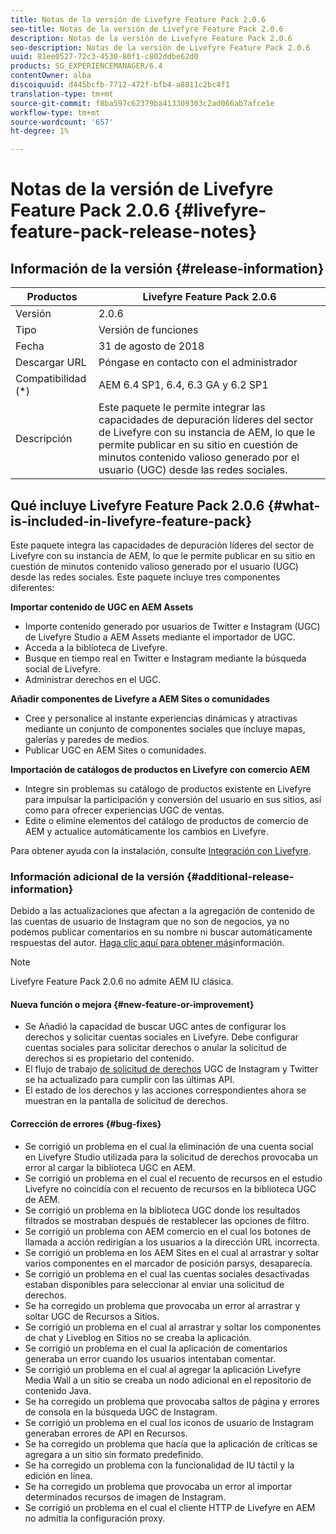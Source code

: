 ```yaml
---
title: Notas de la versión de Livefyre Feature Pack 2.0.6
seo-title: Notas de la versión de Livefyre Feature Pack 2.0.6
description: Notas de la versión de Livefyre Feature Pack 2.0.6
seo-description: Notas de la versión de Livefyre Feature Pack 2.0.6
uuid: 81ee0527-72c3-4530-80f1-c802ddbe62d0
products: SG_EXPERIENCEMANAGER/6.4
contentOwner: alba
discoiquuid: d445bcfb-7712-472f-bfb4-a8811c2bc4f1
translation-type: tm+mt
source-git-commit: f8ba597c62379ba413309303c2ad066ab7afce1e
workflow-type: tm+mt
source-wordcount: '657'
ht-degree: 1%

---
```



# Notas de la versión de Livefyre Feature Pack 2.0.6 {#livefyre-feature-pack-release-notes}

## Información de la versión {#release-information}

| Productos | Livefyre Feature Pack 2.0.6 |
|--- |--- |
| Versión | 2.0.6 |
| Tipo | Versión de funciones |
| Fecha | 31 de agosto de 2018 |
| Descargar URL | Póngase en contacto con el administrador |
| Compatibilidad (*) | AEM 6.4 SP1, 6.4, 6.3 GA y 6.2 SP1 |
| Descripción | Este paquete le permite integrar las capacidades de depuración líderes del sector de Livefyre con su instancia de AEM, lo que le permite publicar en su sitio en cuestión de minutos contenido valioso generado por el usuario (UGC) desde las redes sociales. |

## Qué incluye Livefyre Feature Pack 2.0.6 {#what-is-included-in-livefyre-feature-pack}

Este paquete integra las capacidades de depuración líderes del sector de Livefyre con su instancia de AEM, lo que le permite publicar en su sitio en cuestión de minutos contenido valioso generado por el usuario (UGC) desde las redes sociales. Este paquete incluye tres componentes diferentes:

**Importar contenido de UGC en AEM Assets**

* Importe contenido generado por usuarios de Twitter e Instagram (UGC) de Livefyre Studio a AEM Assets mediante el importador de UGC.
* Acceda a la biblioteca de Livefyre.
* Busque en tiempo real en Twitter e Instagram mediante la búsqueda social de Livefyre.
* Administrar derechos en el UGC.

**Añadir componentes de Livefyre a AEM Sites o comunidades**

* Cree y personalice al instante experiencias dinámicas y atractivas mediante un conjunto de componentes sociales que incluye mapas, galerías y paredes de medios.
* Publicar UGC en AEM Sites o comunidades.

**Importación de catálogos de productos en Livefyre con comercio AEM**

* Integre sin problemas su catálogo de productos existente en Livefyre para impulsar la participación y conversión del usuario en sus sitios, así como para ofrecer experiencias UGC de ventas.
* Edite o elimine elementos del catálogo de productos de comercio de AEM y actualice automáticamente los cambios en Livefyre.

Para obtener ayuda con la instalación, consulte [Integración con Livefyre](https://docs.adobe.com/content/help/en/experience-manager-64/administering/integration/livefyre.html).

### Información adicional de la versión {#additional-release-information}

Debido a las actualizaciones que afectan a la agregación de contenido de las cuentas de usuario de Instagram que no son de negocios, ya no podemos publicar comentarios en su nombre ni buscar automáticamente respuestas del autor. [Haga clic aquí para obtener más](https://developers.facebook.com/blog/post/2018/04/04/facebook-api-platform-product-changes/)información.

>[!NOTE]
>
>Livefyre Feature Pack 2.0.6 no admite AEM IU clásica.

#### Nueva función o mejora {#new-feature-or-improvement}

* Se Añadió la capacidad de buscar UGC antes de configurar los derechos y solicitar cuentas sociales en Livefyre. Debe configurar cuentas sociales para solicitar derechos o anular la solicitud de derechos si es propietario del contenido.
* El flujo de trabajo [de solicitud de derechos](https://docs.adobe.com/content/help/en/experience-manager-64/administering/integration/livefyre.html) UGC de Instagram y Twitter se ha actualizado para cumplir con las últimas API.
* El estado de los derechos y las acciones correspondientes ahora se muestran en la pantalla de solicitud de derechos.

#### Corrección de errores {#bug-fixes}

* Se corrigió un problema en el cual la eliminación de una cuenta social en Livefyre Studio utilizada para la solicitud de derechos provocaba un error al cargar la biblioteca UGC en AEM.
* Se corrigió un problema en el cual el recuento de recursos en el estudio Livefyre no coincidía con el recuento de recursos en la biblioteca UGC de AEM.
* Se corrigió un problema en la biblioteca UGC donde los resultados filtrados se mostraban después de restablecer las opciones de filtro.
* Se corrigió un problema con AEM comercio en el cual los botones de llamada a acción redirigían a los usuarios a la dirección URL incorrecta.
* Se corrigió un problema en los AEM Sites en el cual al arrastrar y soltar varios componentes en el marcador de posición parsys, desaparecía.
* Se corrigió un problema en el cual las cuentas sociales desactivadas estaban disponibles para seleccionar al enviar una solicitud de derechos.
* Se ha corregido un problema que provocaba un error al arrastrar y soltar UGC de Recursos a Sitios.
* Se corrigió un problema en el cual al arrastrar y soltar los componentes de chat y Liveblog en Sitios no se creaba la aplicación.
* Se corrigió un problema en el cual la aplicación de comentarios generaba un error cuando los usuarios intentaban comentar.
* Se corrigió un problema en el cual al agregar la aplicación Livefyre Media Wall a un sitio se creaba un nodo adicional en el repositorio de contenido Java.
* Se ha corregido un problema que provocaba saltos de página y errores de consola en la búsqueda UGC de Instagram.
* Se corrigió un problema en el cual los iconos de usuario de Instagram generaban errores de API en Recursos.
* Se ha corregido un problema que hacía que la aplicación de críticas se agregara a un sitio sin formato predefinido.
* Se ha corregido un problema con la funcionalidad de IU táctil y la edición en línea.
* Se ha corregido un problema que provocaba un error al importar determinados recursos de imagen de Instagram.
* Se corrigió un problema en el cual el cliente HTTP de Livefyre en AEM no admitía la configuración proxy.
